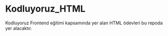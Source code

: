 # Kodluyoruz_HTML
Kodluyoruz Frontend eğitimi kapsamında yer alan HTML ödevleri bu repoda yer alacaktır.

